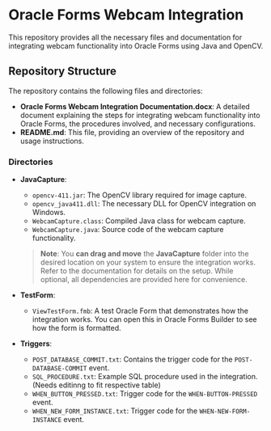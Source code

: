 # Oracle Forms Webcam Integration

This repository provides all the necessary files and documentation for integrating webcam functionality into Oracle Forms using Java and OpenCV.

## Repository Structure

The repository contains the following files and directories:

- **Oracle Forms Webcam Integration Documentation.docx**: A detailed document explaining the steps for integrating webcam functionality into Oracle Forms, the procedures involved, and necessary configurations.
- **README.md**: This file, providing an overview of the repository and usage instructions.

### Directories

- **JavaCapture**:
  - `opencv-411.jar`: The OpenCV library required for image capture.
  - `opencv_java411.dll`: The necessary DLL for OpenCV integration on Windows.
  - `WebcamCapture.class`: Compiled Java class for webcam capture.
  - `WebcamCapture.java`: Source code of the webcam capture functionality.
  
  > **Note**: You **can drag and move** the **JavaCapture** folder into the desired location on your system to ensure the integration works. Refer to the documentation for details on the setup. While optional, all dependencies are provided here for convenience.

- **TestForm**:
  - `ViewTestForm.fmb`: A test Oracle Form that demonstrates how the integration works. You can open this in Oracle Forms Builder to see how the form is formatted.

- **Triggers**:
  - `POST_DATABASE_COMMIT.txt`: Contains the trigger code for the `POST-DATABASE-COMMIT` event.
  - `SQL_PROCEDURE.txt`: Example SQL procedure used in the integration. (Needs editinng to fit respective table)
  - `WHEN_BUTTON_PRESSED.txt`: Trigger code for the `WHEN-BUTTON-PRESSED` event.
  - `WHEN_NEW_FORM_INSTANCE.txt`: Trigger code for the `WHEN-NEW-FORM-INSTANCE` event.
